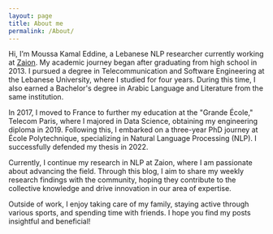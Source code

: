 ```yaml
---
layout: page
title: About me
permalink: /About/
---
```


Hi, I’m Moussa Kamal Eddine, a Lebanese NLP researcher currently working at [Zaion](https://zaion.ai/). My academic journey began after graduating from high school in 2013. I pursued a degree in Telecommunication and Software Engineering at the Lebanese University, where I studied for four years. During this time, I also earned a Bachelor's degree in Arabic Language and Literature from the same institution.

In 2017, I moved to France to further my education at the "Grande École," Telecom Paris, where I majored in Data Science, obtaining my engineering diploma in 2019. Following this, I embarked on a three-year PhD journey at École Polytechnique, specializing in Natural Language Processing (NLP). I successfully defended my thesis in 2022.

Currently, I continue my research in NLP at Zaion, where I am passionate about advancing the field. Through this blog, I aim to share my weekly research findings with the community, hoping they contribute to the collective knowledge and drive innovation in our area of expertise.

Outside of work, I enjoy taking care of my family, staying active through various sports, and spending time with friends. I hope you find my posts insightful and beneficial!

